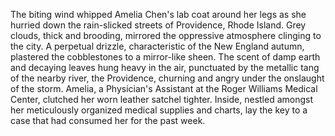 The biting wind whipped Amelia Chen's lab coat around her legs as she hurried down the rain-slicked streets of Providence, Rhode Island.  Grey clouds, thick and brooding, mirrored the oppressive atmosphere clinging to the city.  A perpetual drizzle, characteristic of the New England autumn, plastered the cobblestones to a mirror-like sheen.  The scent of damp earth and decaying leaves hung heavy in the air, punctuated by the metallic tang of the nearby river, the Providence, churning and angry under the onslaught of the storm.  Amelia, a Physician's Assistant at the Roger Williams Medical Center, clutched her worn leather satchel tighter.  Inside, nestled amongst her meticulously organized medical supplies and charts, lay the key to a case that had consumed her for the past week.

